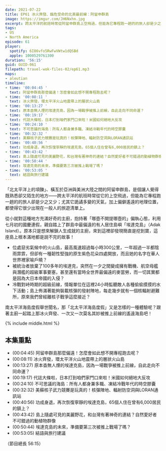 ```yaml
---
date: 2021-07-22
title: EP61 冰火齊發、臨危受命的北美最前線：阿留申群島
image: https://imgur.com/JH6Nxhn.jpg
excerpt: 跨太平洋的航班時常從阿留申群島上空飛過，但能為它專程跑一趟的的旅人卻是少之又少；原本只是想來解鎖人生成就的主廚，來到這裡卻發現島上根本滿地都是說不完的故事！南太平洋海島度假舉世聞名，那「北太平洋海島度假」又是怎樣的一種體驗呢？跟著主廚一起踏上那冰火齊發、一次又一次莫名其妙被推上前線的遙遠海島吧！
tags:
- US
- North America
episode: 61
player:
  spotify: 6I86vfo5RwFwVWtw1dQSBd
  apple: 1000529761300
duration: '56:15'
guid: GUID-061
filepath: travel-wok-files-02/ep61.mp3
maps:
- aleutian
timeline:
- time: '00:04:45 '
  text: 阿留申群島那麼偏遠！怎麼會如此想不開專程跑去呢？
- time: '00:08:11 '
  text: 冰火齊發，環太平洋火山地震帶上的層狀火山島
- time: '00:13:27 '
  text: 原本杳無人煙的埃達克島，因為一場戰爭被推上前線，自此走向不同命運？
- time: '00:19:17 '
  text: 代誌大條啦，日本打到咱們家門口來啦！米國如何絕地大反攻
- time: '00:24:10 '
  text: 不可思議的海島：所有人都身兼多職、凍結冷戰年代的時空膠囊
- time: '00:32:32 '
  text: 美蘇核子武力競賽是玩真的！核彈陣地、輻射防空洞與LORAN通訊站
- time: '00:40:56 '
  text: 功成身退，再次恢復寧靜的埃達克島，65個人住在曾有6,000居民的鎮上？
- time: '00:43:42 '
  text: 島上隨處可見的美麗野花，和台灣有著神奇的連結？自然愛好者不可錯過的動植物群像
- time: '00:50:44 '
  text: 埃達克島的未來，準備要第三次被推上戰場了嗎？
- time: '00:53:05 '
  text: 結語與旅行建議
---
```


「北太平洋上的項鍊」、橫亙於亞洲與美洲大陸之間的阿留申群島，是個讓人覺得既熟悉卻又陌生的地方——跨太平洋的航班時常從它的上空飛過，但能為它專程跑一趟的的旅人卻是少之又少；尤其它詭譎多變的天氣，加上偏僻遙遠的地理位置，都使得它很少出現在一般人的旅遊清單上。

從小就對這種地方充滿好奇的主廚，抱持著「哪壺不開提哪壺的」偏執心態，利用七月初的國慶連假，親自踏上了群島中最偏遠的有人居住島嶼「埃達克島」（Adak Island）。原本只是想來解鎖人生成就的主廚，來到這裡卻發現簡直是挖到寶，這座島上根本滿地都是說不完的故事！

* 位處惡劣氣候中的火山島，最高風速超過每小時300公里，一年超過一半都陰雨霏霏，但卻有一種韌性堅強的原生紫色花朵四處開放，而且她的名字在華人世界裡家喻戶曉？
* 被統治者放棄了100多年的埃達克，突然在一夕之間變成擁有戰機、航空母艦與潛艦的超級軍事要塞，甚至還有當時全世界最偏遠的麥當勞，而一切其實都是因為大日本帝國的入侵？
* 冷戰對峙時期的超級前線，情報單位在這裡24小時監聽敵人各種偷偷摸摸的水下活動；島上佈滿著能夠裝載核彈的發射陣地，每走幾步就有一個核輻射避難所，原來我們曾經離核子戰爭這麼接近？

南太平洋海島度假舉世聞名，那「北太平洋海島度假」又是怎樣的一種體驗呢？跟著主廚一起踏上那冰火齊發、一次又一次莫名其妙被推上前線的遙遠海島吧！

{% include middle.html %}

## 本集重點

* (00:04:45) 阿留申群島那麼偏遠！怎麼會如此想不開專程跑去呢？
* (00:08:11) 冰火齊發，環太平洋火山地震帶上的層狀火山島
* (00:13:27) 原本杳無人煙的埃達克島，因為一場戰爭被推上前線，自此走向不同命運？
* (00:19:17) 代誌大條啦，日本打到咱們家門口來啦！米國如何絕地大反攻
* (00:24:10) 不可思議的海島：所有人都身兼多職、凍結冷戰年代的時空膠囊
* (00:32:32) 美蘇核子武力競賽是玩真的！核彈陣地、輻射防空洞與LORAN通訊站
* (00:40:56) 功成身退，再次恢復寧靜的埃達克島，65個人住在曾有6,000居民的鎮上？
* (00:43:42) 島上隨處可見的美麗野花，和台灣有著神奇的連結？自然愛好者不可錯過的動植物群像
* (00:50:44) 埃達克島的未來，準備要第三次被推上戰場了嗎？
* (00:53:05) 結語與旅行建議

（節目總長 56:15）
